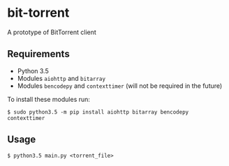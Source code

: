 bit-torrent
===========

A prototype of BitTorrent client

Requirements
------------

* Python 3.5
* Modules `aiohttp` and `bitarray`
* Modules `bencodepy` and `contexttimer` (will not be required in the future)

To install these modules run:

    $ sudo python3.5 -m pip install aiohttp bitarray bencodepy contexttimer

Usage
-----

    $ python3.5 main.py <torrent_file>
